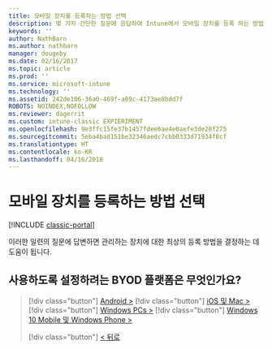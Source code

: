 ```yaml
---
title: 모바일 장치를 등록하는 방법 선택
description: 몇 가지 간단한 질문에 응답하여 Intune에서 모바일 장치를 등록 하는 방법 결정
keywords: ''
author: NathBarn
ms.author: nathbarn
manager: dougeby
ms.date: 02/16/2017
ms.topic: article
ms.prod: ''
ms.service: microsoft-intune
ms.technology: ''
ms.assetid: 242de106-36a0-469f-a89c-4173ae8bdd7f
ROBOTS: NOINDEX,NOFOLLOW
ms.reviewer: dagerrit
ms.custom: intune-classic EXPIERIMENT
ms.openlocfilehash: 9e3ffc15fe37b1457fdee6ae4e0aefe3de28f275
ms.sourcegitcommit: 5eba4bad151be32346aedc7cbb0333d71934f8cf
ms.translationtype: HT
ms.contentlocale: ko-KR
ms.lasthandoff: 04/16/2018
---
```

# <a name="choose-how-to-enroll-mobile-devices"></a>모바일 장치를 등록하는 방법 선택

[!INCLUDE [classic-portal](../includes/classic-portal.md)]

이러한 일련의 질문에 답변하면 관리하는 장치에 대한 최상의 등록 방법을 결정하는 데 도움이 됩니다.

## <a name="which-byod-platform-do-you-want-to-enable"></a>**사용하도록 설정하려는 BYOD 플랫폼은 무엇인가요?**

> [!div  class="button"]
> [Android >](/intune-classic/deploy-use/set-up-android-management-with-microsoft-intune)
> [!div class="button"]
> [iOS 및 Mac >](/intune-classic/deploy-use/set-up-ios-and-mac-management-with-microsoft-intune)
> [!div class="button"]
> [Windows PCs >](/intune-classic/deploy-use/set-up-windows-device-management-with-microsoft-intune)
> [!div class="button"]
> [Windows 10 Mobile 및 Windows Phone >](/intune-classic/deploy-use/set-up-windows-phone-management-with-microsoft-intune)
> 
> 
> [!div class="button"]
> [< 뒤로](choose-how-to-enroll-devices1.md)
